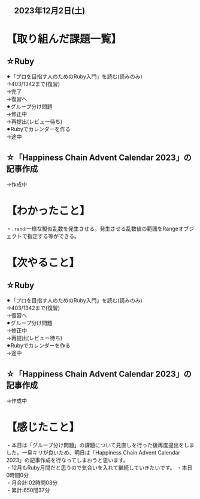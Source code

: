 ## 　2023年12月2日(土)
# 【取り組んだ課題一覧】
## ☆Ruby
⚫︎「プロを目指す人のためのRuby入門」を読む(読みのみ)<br>
→403/1342まで(復習)<br>
→完了<br>
→復習へ<br>
⚫︎グループ分け問題<br>
→修正中<br>
→再提出(レビュー待ち)<br>
⚫︎Rubyでカレンダーを作る<br>
→途中<br>
## ☆「Happiness Chain Advent Calendar 2023」の記事作成
→作成中<br>
# 【わかったこと】
・`.rand`:一様な擬似乱数を発生させる。発生させる乱数値の範囲をRangeオブジェクトで指定する等ができる。<br>
# 【次やること】
## ☆Ruby
⚫︎「プロを目指す人のためのRuby入門」を読む(読みのみ)<br>
→403/1342まで(復習)<br>
→復習へ<br>
⚫︎グループ分け問題<br>
→修正中<br>
→再提出(レビュー待ち)<br>
⚫︎Rubyでカレンダーを作る<br>
→途中<br>
## ☆「Happiness Chain Advent Calendar 2023」の記事作成
→作成中<br>
# 【感じたこと】
・本日は「グループ分け問題」の課題について見直しを行った後再度提出をしました。一旦キリが良いため、明日は「Happiness Chain Advent Calendar 2023」の記事作成を行なってしまおうと思います。<br>
・12月もRuby月間だと思うので気合いを入れて継続していきたいです。
・本日0時間0分<br>
・月合計:02時間03分<br>
・累計:650間37分<br>
